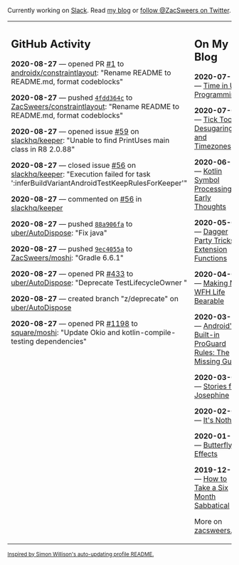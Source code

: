 Currently working on [Slack](https://slack.com/). Read [my blog](https://zacsweers.dev/) or [follow @ZacSweers on Twitter](https://twitter.com/ZacSweers).

<table><tr><td valign="top" width="60%">

## GitHub Activity
<!-- githubActivity starts -->
**2020-08-27** — opened PR [#1](https://api.github.com/repos/androidx/constraintlayout/pulls/1) to [androidx/constraintlayout](https://api.github.com/repos/androidx/constraintlayout): "Rename README to README.md, format codeblocks"

**2020-08-27** — pushed [`4fdd364c`](https://github.com/ZacSweers/constraintlayout/commit/4fdd364c5395b3b5d8f948da4c12f335cf40c5ad) to [ZacSweers/constraintlayout](https://api.github.com/repos/ZacSweers/constraintlayout): "Rename README to README.md, format codeblocks"

**2020-08-27** — opened issue [#59](https://api.github.com/repos/slackhq/keeper/issues/59) on [slackhq/keeper](https://api.github.com/repos/slackhq/keeper): "Unable to find PrintUses main class in R8 2.0.88"

**2020-08-27** — closed issue [#56](https://api.github.com/repos/slackhq/keeper/issues/56) on [slackhq/keeper](https://api.github.com/repos/slackhq/keeper): "Execution failed for task ':inferBuildVariantAndroidTestKeepRulesForKeeper'"

**2020-08-27** — commented on [#56](https://github.com/slackhq/keeper/issues/56#issuecomment-682280394) in [slackhq/keeper](https://api.github.com/repos/slackhq/keeper)

**2020-08-27** — pushed [`88a906fa`](https://github.com/uber/AutoDispose/commit/88a906fadcb7bcc16be02a450b5be4023d936730) to [uber/AutoDispose](https://api.github.com/repos/uber/AutoDispose): "Fix java"

**2020-08-27** — pushed [`9ec4055a`](https://github.com/ZacSweers/moshi/commit/9ec4055af8ea9541a05518d019fe67f3f806fade) to [ZacSweers/moshi](https://api.github.com/repos/ZacSweers/moshi): "Gradle 6.6.1"

**2020-08-27** — opened PR [#433](https://api.github.com/repos/uber/AutoDispose/pulls/433) to [uber/AutoDispose](https://api.github.com/repos/uber/AutoDispose): "Deprecate TestLifecycleOwner "

**2020-08-27** — created branch "z/deprecate" on [uber/AutoDispose](https://api.github.com/repos/uber/AutoDispose)

**2020-08-27** — opened PR [#1198](https://api.github.com/repos/square/moshi/pulls/1198) to [square/moshi](https://api.github.com/repos/square/moshi): "Update Okio and kotlin-compile-testing dependencies"
<!-- githubActivity ends -->
</td><td valign="top" width="40%">

## On My Blog
<!-- blog starts -->
**2020-07-13** — [Time in UI Programming](https://www.zacsweers.dev/time-in-ui/)

**2020-07-08** — [Tick Tock: Desugaring and Timezones](https://www.zacsweers.dev/ticktock-desugaring-timezones/)

**2020-06-11** — [Kotlin Symbol Processing: Early Thoughts](https://www.zacsweers.dev/kotlin-symbol-processor-early-thoughts/)

**2020-05-01** — [Dagger Party Tricks: Extension Functions](https://www.zacsweers.dev/dagger-party-tricks-extension-functions/)

**2020-04-03** — [Making My WFH Life Bearable](https://www.zacsweers.dev/making-wfh-life-bearable/)

**2020-03-16** — [Android's Built-in ProGuard Rules: The Missing Guide](https://www.zacsweers.dev/android-proguard-rules/)

**2020-03-09** — [Stories from Josephine](https://www.zacsweers.dev/stories-from-josephine/)

**2020-02-05** — [It's Nothing](https://www.zacsweers.dev/its-nothing/)

**2020-01-21** — [Butterfly Effects](https://www.zacsweers.dev/butterfly-effects/)

**2019-12-13** — [How to Take a Six Month Sabbatical](https://www.zacsweers.dev/how-to-take-a-six-month-sabbatical/)
<!-- blog ends -->
More on [zacsweers.dev](https://zacsweers.dev/)
</td></tr></table>

<sub><a href="https://simonwillison.net/2020/Jul/10/self-updating-profile-readme/">Inspired by Simon Willison's auto-updating profile README.</a></sub>